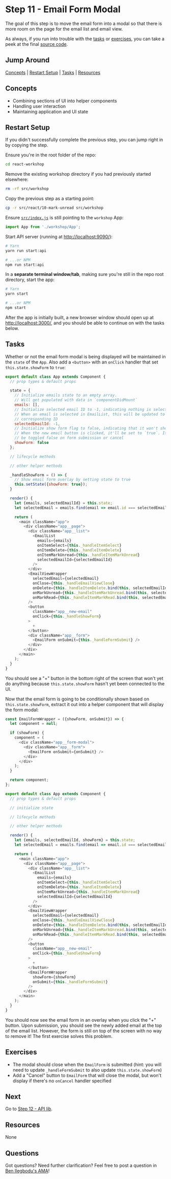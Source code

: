 # Step 11 - Email Form Modal

The goal of this step is to move the email form into a modal so that there is more room on the page for the email list and email view.

As always, if you run into trouble with the [tasks](#tasks) or [exercises](#exercises), you can take a peek at the final [source code](./).

## Jump Around

[Concepts](#concepts) | [Restart Setup](#restart-setup) | [Tasks](#tasks) | [Resources](#resources)

## Concepts

- Combining sections of UI into helper components
- Handling user interaction
- Maintaining application and UI state

## Restart Setup

If you didn't successfully complete the previous step, you can jump right in by copying the step.

Ensure you're in the root folder of the repo:

```sh
cd react-workshop
```

Remove the existing workshop directory if you had previously started elsewhere:

```sh
rm -rf src/workshop
```

Copy the previous step as a starting point:

```sh
cp -r src/react/10-mark-unread src/workshop
```

Ensure [`src/index.js`](../index.js#L3) is still pointing to the `workshop` App:

```js
import App from './workshop/App';
```

Start API server (running at [http://localhost:9090/](http://localhost:9090/)):

```sh
# Yarn
yarn run start:api

# ...or NPM
npm run start:api
```

In a **separate terminal window/tab**, making sure you're still in the repo root directory, start the app:

```sh
# Yarn
yarn start

# ...or NPM
npm start
```

After the app is initially built, a new browser window should open up at [http://localhost:3000/](http://localhost:3000/), and you should be able to continue on with the tasks below.

## Tasks

Whether or not the email form modal is being displayed will be maintained in the `state` of the `App`. Also add a `<button>` with an `onClick` handler that set `this.state.showForm` to `true`:

```js
export default class App extends Component {
  // prop types & default props

  state = {
    // Initialize emails state to an empty array.
    // Will get populated with data in `componentDidMount`
    emails: [],
    // Initialize selected email ID to -1, indicating nothing is selected.
    // When an email is selected in EmailList, this will be updated to
    // corresponding ID
    selectedEmailId: -1,
    // Initialize show form flag to false, indicating that it won't show.
    // When the new email button is clicked, it'll be set to `true`. It'll
    // be toggled false on form submission or cancel
    showForm: false
  };

  // lifecycle methods

  // other helper methods

  _handleShowForm = () => {
    // Show email form overlay by setting state to true
    this.setState({showForm: true});
  }

  render() {
    let {emails, selectedEmailId} = this.state;
    let selectedEmail = emails.find(email => email.id === selectedEmailId);

    return (
      <main className="app">
        <div className="app__page">
          <div className="app__list">
            <EmailList
              emails={emails}
              onItemSelect={this._handleItemSelect}
              onItemDelete={this._handleItemDelete}
              onItemMarkUnread={this._handleItemMarkUnread}
              selectedEmailId={selectedEmailId}
            />
          </div>
          <EmailViewWrapper
            selectedEmail={selectedEmail}
            onClose={this._handleEmailViewClose}
            onDelete={this._handleItemDelete.bind(this, selectedEmailId)}
            onMarkUnread={this._handleItemMarkUnread.bind(this, selectedEmailId)}
            onMarkRead={this._handleItemMarkRead.bind(this, selectedEmailId)}
          />
          <button 
            className="app__new-email"
            onClick={this._handleShowForm}
          >
            +
          </button>
          <div className="app__form">
            <EmailForm onSubmit={this._handleFormSubmit} />
          </div>
        </div>
      </main>
    );
  }
}
```

You should see a "+" button in the bottom right of the screen that won't yet do anything because `this.state.showForm` hasn't yet been connected to the UI.

Now that the email form is going to be conditionally shown based on `this.state.showForm`, extract it out into a helper component that will display the form modal:

```js
const EmailFormWrapper = ({showForm, onSubmit}) => {
  let component = null;

  if (showForm) {
    component = (
      <div className="app__form-modal">
        <div className="app__form">
          <EmailForm onSubmit={onSubmit} />
        </div>
      </div>
    );
  }

  return component;
};

export default class App extends Component {
  // prop types & default props

  // initialize state

  // lifecycle methods

  // other helper methods

  render() {
    let {emails, selectedEmailId, showForm} = this.state;
    let selectedEmail = emails.find(email => email.id === selectedEmailId);

    return (
      <main className="app">
        <div className="app__page">
          <div className="app__list">
            <EmailList
              emails={emails}
              onItemSelect={this._handleItemSelect}
              onItemDelete={this._handleItemDelete}
              onItemMarkUnread={this._handleItemMarkUnread}
              selectedEmailId={selectedEmailId}
            />
          </div>
          <EmailViewWrapper
            selectedEmail={selectedEmail}
            onClose={this._handleEmailViewClose}
            onDelete={this._handleItemDelete.bind(this, selectedEmailId)}
            onMarkUnread={this._handleItemMarkUnread.bind(this, selectedEmailId)}
            onMarkRead={this._handleItemMarkRead.bind(this, selectedEmailId)}
          />
          <button 
            className="app__new-email"
            onClick={this._handleShowForm}
          >
            +
          </button>
          <EmailFormWrapper
            showForm={showForm}
            onSubmit={this._handleFormSubmit}
          />
        </div>
      </main>
    );
  }
}
```

You should now see the email form in an overlay when you click the "+" button. Upon submission, you should see the newly added email at the top of the email list. However, the form is still on top of the screen with no way to remove it! The first exercise solves this problem.

## Exercises

- The modal should close when the `EmailForm` is submitted (hint: you will need to update `_handleFormSubmit` to also update `this.state.showForm`)
- Add a "Cancel" button to `EmailForm` that will close the modal, but won't display if there's no `onCancel` handler specified

## Next

Go to [Step 12 - API lib](../12-api-lib/).

## Resources

None

## Questions

Got questions? Need further clarification? Feel free to post a question in [Ben Ilegbodu's AMA](http://www.benmvp.com/ama/)!

